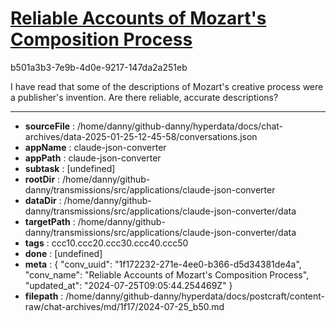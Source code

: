 # [Reliable Accounts of Mozart's Composition Process](https://claude.ai/chat/1f172232-271e-4ee0-b366-d5d34381de4a)

b501a3b3-7e9b-4d0e-9217-147da2a251eb

I have read that some of the descriptions of Mozart's creative process were a publisher's invention. Are there reliable, accurate descriptions?

---

* **sourceFile** : /home/danny/github-danny/hyperdata/docs/chat-archives/data-2025-01-25-12-45-58/conversations.json
* **appName** : claude-json-converter
* **appPath** : claude-json-converter
* **subtask** : [undefined]
* **rootDir** : /home/danny/github-danny/transmissions/src/applications/claude-json-converter
* **dataDir** : /home/danny/github-danny/transmissions/src/applications/claude-json-converter/data
* **targetPath** : /home/danny/github-danny/transmissions/src/applications/claude-json-converter/data
* **tags** : ccc10.ccc20.ccc30.ccc40.ccc50
* **done** : [undefined]
* **meta** : {
  "conv_uuid": "1f172232-271e-4ee0-b366-d5d34381de4a",
  "conv_name": "Reliable Accounts of Mozart's Composition Process",
  "updated_at": "2024-07-25T09:05:44.254469Z"
}
* **filepath** : /home/danny/github-danny/hyperdata/docs/postcraft/content-raw/chat-archives/md/1f17/2024-07-25_b50.md